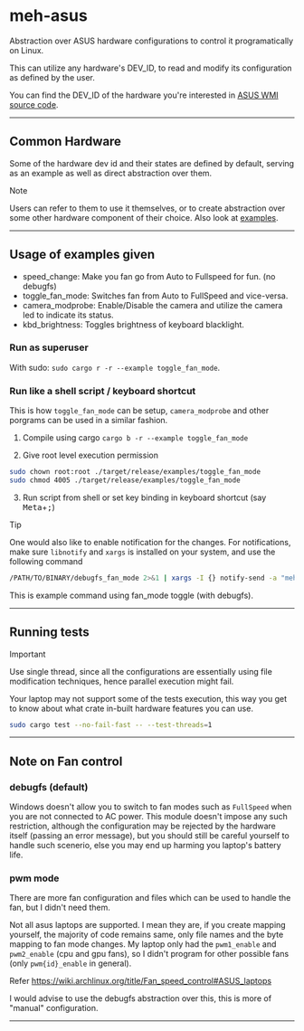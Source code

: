 # meh-asus

Abstraction over ASUS hardware configurations to control it programatically on Linux.

This can utilize any hardware's DEV_ID, to read and modify its configuration as defined by the user.

You can find the DEV_ID of the hardware you're interested in [ASUS WMI source code](https://github.com/torvalds/linux/blob/master/drivers/platform/x86/asus-wmi.c).


---

## Common Hardware

Some of the hardware dev id and their states are defined by default, serving as an example as well as direct abstraction over them.

> [!NOTE]
> Users can refer to them to use it themselves, or to create abstraction over some other hardware component of their choice. Also look at [examples](#usage-of-examples-given).

---

## Usage of examples given

- speed_change: Make you fan go from Auto to Fullspeed for fun. (no debugfs)
- toggle_fan_mode: Switches fan from Auto to FullSpeed and vice-versa.
- camera_modprobe: Enable/Disable the camera and utilize the camera led to indicate its status.
- kbd_brightness: Toggles brightness of keyboard blacklight.

### Run as superuser

With sudo: `sudo cargo r -r --example toggle_fan_mode`.

### Run like a shell script / keyboard shortcut

This is how `toggle_fan_mode` can be setup, `camera_modprobe` and other porgrams can be used in a similar fashion.

1. Compile using cargo `cargo b -r --example toggle_fan_mode`

2. Give root level execution permission

```bash
sudo chown root:root ./target/release/examples/toggle_fan_mode
sudo chmod 4005 ./target/release/examples/toggle_fan_mode
```

3. Run script from shell or set key binding in keyboard shortcut (say <kbd>Meta</kbd>+<kbd>;</kbd>)

> [!TIP]
> One would also like to enable notification for the changes. For notifications, make sure `libnotify` and `xargs` is installed on your system, and use the following command
> 
> ```bash
> /PATH/TO/BINARY/debugfs_fan_mode 2>&1 | xargs -I {} notify-send -a "meh-asus" "Fan Mode Switch" "{}"
> ```
>
> This is example command using fan_mode toggle (with debugfs).

---

## Running tests

> [!IMPORTANT]
> Use single thread, since all the configurations are essentially using file modification techniques, hence parallel execution might fail.

Your laptop may not support some of the tests execution, this way you get to know about what crate in-built hardware features you can use.

```bash
sudo cargo test --no-fail-fast -- --test-threads=1
```

---

## Note on Fan control

### debugfs (default)

Windows doesn't allow you to switch to fan modes such as `FullSpeed` when you are not connected to AC power. This module doesn't impose any such restriction, although the configuration may be rejected by the hardware itself (passing an error message), but you should still be careful yourself to handle such scenerio, else you may end up harming you laptop's battery life.

### pwm mode

There are more fan configuration and files which can be used to handle the fan, but I didn't need them.

Not all asus laptops are supported. I mean they are, if you create mapping yourself, the majority of code remains same, only file names and the byte mapping to fan mode changes. My laptop only had the `pwm1_enable` and `pwm2_enable` (cpu and gpu fans), so I didn't program for other possible fans (only `pwm{id}_enable` in general).

Refer https://wiki.archlinux.org/title/Fan_speed_control#ASUS_laptops

I would advise to use the debugfs abstraction over this, this is more of "manual" configuration.

---
